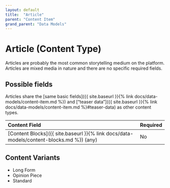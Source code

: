 ```yaml
---
layout: default
title:  "Article"
parent: "Content Item"
grand_parent: "Data Models"
---
```


# Article (Content Type)

Articles are probably the most common storytelling medium on the platform. Articles are mixed media in nature and there are no specific required fields.

## Possible fields

Articles share the [same basic fields]({{ site.baseurl }}{% link docs/data-models/content-item.md %}) and [“teaser data”]({{ site.baseurl }}{% link docs/data-models/content-item.md %}#teaser-data) as other content types.

| Content Field                                   | Required |
|:------------------------------------------------|:---------|
| [Content Blocks]({{ site.baseurl }}{% link docs/data-models/content-blocks.md %}) (any) | No       |

## Content Variants
* Long Form
* Opinion Piece
* Standard
